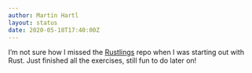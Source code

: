 ```yaml
---
author: Martin Hartl
layout: status
date: 2020-05-18T17:40:00Z
---
```

I’m not sure how I missed the [Rustlings](https://github.com/rust-lang/rustlings) repo when I was starting out with Rust. Just finished all the exercises, still fun to do later on!